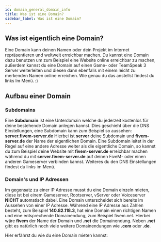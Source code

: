 ```yaml
---
id: domain_general_domain_info
title: Was ist eine Domain?
sidebar_label: Was ist eine Domain?
---
```



## Was ist eigentlich eine Domain? 

Eine Domain kann deinen Namen oder dein Projekt im Internet repräsentieren und weltweit erreichbar machen.
Du kannst eine Domain dazu benutzen um zum Beispiel eine Website online erreichbar zu machen, 
außerdem kannst du eine Domain auf einen Game- oder TeamSpeak 3 Server weiterleiten und diesen 
dann ebenfalls mit einem leicht zu merkenden Namen online erreichen. Wie genau du das anstellst findest du links Im Menü. :)

## Aufbau einer Domain


### Subdomains

Eine **Subdomain** ist eine Unterdomain welche du jederzeit kostenlos für deine bestehende Domain anlegen kannst.
Dies geschieht über die DNS Einstellungen, eine Subdomain kann zum Beispiel so aussehen: **server.fivem-server.de**
Hierbei ist **server** deine Subdomain und **fivem-server.de** der Name der eigentlichen Domain.
Eine Subdomain leitet in der Regel auf eine andere Adresse weiter als die eigentliche Domain,
so kannst du zum Beispiel deine Website mit **fivem-server.de** erreichbar machen während du mit **server.fivem-server.de**
auf deinen FiveM- oder einen anderen Gameserver verbinden kannst.
Weiteres du den DNS Einstellungen findest du links im Menü.


### Domain's und IP Adressen

Im gegensatz zu einer IP Adresse musst du eine Domain einzeln mieten, diese ist bei einem Gameserver, Rootserver, vServer oder Voiceserver **NICHT** automatisch dabei.
Eine Domain unterscheidet sich bereits im Aussehen von einer IP Adresse. Während eine IP Adresse aus Zahlen besteht, zum Beispiel **140.82.118.3**, hat eine Domain einen 
richtigen Namen und eine entsprechende Domainendung, zum Beispiel fivem.net. Hierbei wäre **fivem** der Name der Domain und **.net** die Domainendung.
Neben **.net** gibt es natürlich noch viele weitere Domainendungen wie **.com** oder **.de**.

Hier erfährst du wie du eine Domain mieten kannst: [](domain_order.md)




